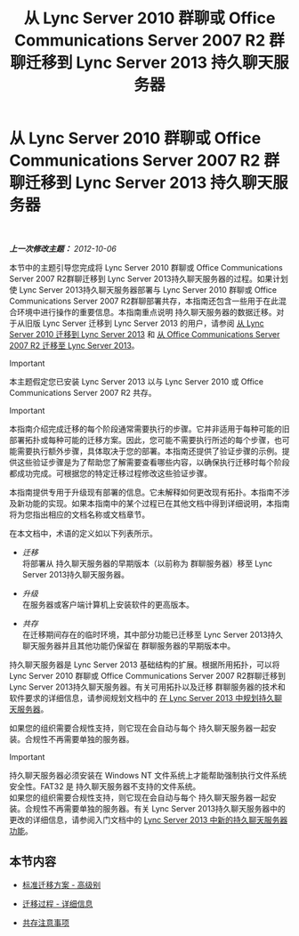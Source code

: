 ﻿---
title: 从 Lync Server 2010 群聊或 Office Communications Server 2007 R2 群聊迁移到 Lync Server 2013 持久聊天服务器
TOCTitle: 从 Lync Server 2010 群聊或 Office Communications Server 2007 R2 群聊迁移到 Lync Server 2013 持久聊天服务器
ms:assetid: 5b4d3db1-6eba-4932-b49c-f60bcf9488f9
ms:mtpsurl: https://technet.microsoft.com/zh-cn/library/Gg615442(v=OCS.15)
ms:contentKeyID: 49312960
ms.date: 05/19/2016
mtps_version: v=OCS.15
ms.translationtype: HT
---

# 从 Lync Server 2010 群聊或 Office Communications Server 2007 R2 群聊迁移到 Lync Server 2013 持久聊天服务器

 

_**上一次修改主题：** 2012-10-06_

本节中的主题引导您完成将 Lync Server 2010 群聊或 Office Communications Server 2007 R2群聊迁移到 Lync Server 2013持久聊天服务器的过程。如果计划使 Lync Server 2013持久聊天服务器部署与 Lync Server 2010 群聊或 Office Communications Server 2007 R2群聊部署共存，本指南还包含一些用于在此混合环境中进行操作的重要信息。本指南重点说明 持久聊天服务器的数据迁移。对于从旧版 Lync Server 迁移到 Lync Server 2013 的用户，请参阅 [从 Lync Server 2010 迁移到 Lync Server 2013](migration-from-lync-server-2010-to-lync-server-2013.md) 和 [从 Office Communications Server 2007 R2 迁移至 Lync Server 2013](migration-from-office-communications-server-2007-r2-to-lync-server-2013.md)。

> [!IMPORTANT]
> 本主题假定您已安装 Lync Server 2013 以与 Lync Server 2010 或 Office Communications Server 2007 R2 共存。


> [!IMPORTANT]
> 本指南介绍完成迁移的每个阶段通常需要执行的步骤。它并非适用于每种可能的旧部署拓扑或每种可能的迁移方案。因此，您可能不需要执行所述的每个步骤，也可能需要执行额外步骤，具体取决于您的部署。本指南还提供了验证步骤的示例。提供这些验证步骤是为了帮助您了解需要查看哪些内容，以确保执行迁移时每个阶段都成功完成。可根据您的特定迁移过程修改这些验证步骤。


本指南提供专用于升级现有部署的信息。它未解释如何更改现有拓扑。本指南不涉及新功能的实现。如果本指南中的某个过程已在其他文档中得到详细说明，本指南将为您指出相应的文档名称或文档章节。

在本文档中，术语的定义如以下列表所示。

  - *迁移*   
    将部署从 持久聊天服务器的早期版本（以前称为 群聊服务器）移至 Lync Server 2013持久聊天服务器。

<!-- end list -->

  - *升级*   
    在服务器或客户端计算机上安装软件的更高版本。

<!-- end list -->

  - *共存*   
    在迁移期间存在的临时环境，其中部分功能已迁移至 Lync Server 2013持久聊天服务器并且其他功能仍保留在 群聊服务器的早期版本中。

持久聊天服务器是 Lync Server 2013 基础结构的扩展。根据所用拓扑，可以将 Lync Server 2010 群聊或 Office Communications Server 2007 R2群聊迁移到 Lync Server 2013持久聊天服务器。有关可用拓扑以及迁移 群聊服务器的技术和软件要求的详细信息，请参阅规划文档中的 [在 Lync Server 2013 中规划持久聊天服务器](lync-server-2013-planning-for-persistent-chat-server.md)。

如果您的组织需要合规性支持，则它现在会自动与每个 持久聊天服务器一起安装。合规性不再需要单独的服务器。

> [!IMPORTANT]
> 持久聊天服务器必须安装在 Windows NT 文件系统上才能帮助强制执行文件系统安全性。FAT32 是 持久聊天服务器不支持的文件系统。<br />
> 如果您的组织需要合规性支持，则它现在会自动与每个 持久聊天服务器一起安装。合规性不再需要单独的服务器。有关 Lync Server 2013持久聊天服务器中的更改的详细信息，请参阅入门文档中的 <a href="lync-server-2013-new-persistent-chat-server-features.md">Lync Server 2013 中新的持久聊天服务器功能</a>。


## 本节内容

  - [标准迁移方案 - 高级别](standard-migration-scenario-high-level.md)

  - [迁移过程 - 详细信息](migration-process-details.md)

  - [共存注意事项](coexistence-considerations.md)

